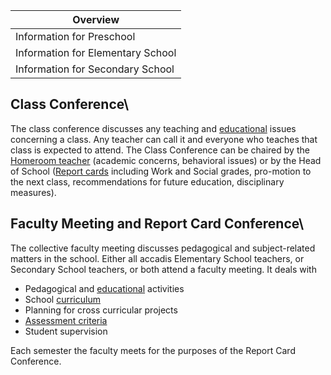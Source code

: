 | Overview |
| --- |
| Information for Preschool | no |
| Information for Elementary School | yes |
| Information for Secondary School | yes |

## Class Conference\ 

The class conference discusses any teaching and [educational](/ISB-Eltern-wiki/en/Education "Education") issues concerning a class. Any teacher can call it and everyone who teaches that class is expected to attend. The Class Conference can be chaired by the [Homeroom teacher](/ISB-Eltern-wiki/en/Homeroom_Teacher_and_Subject_Teacher "Homeroom Teacher and Subject Teacher") (academic concerns, behavioral issues) or by the Head of School ([Report cards](/ISB-Eltern-wiki/en/Grades_and_Report_Cards "Grades and Report Cards") including Work and Social grades, pro-motion to the next class, recommendations for future education, disciplinary measures).

## Faculty Meeting and Report Card Conference\ 

The collective faculty meeting discusses pedagogical and subject-related matters in the school. Either all accadis Elementary School teachers, or Secondary School teachers, or both attend a faculty meeting. It deals with

-   Pedagogical and [educational](/ISB-Eltern-wiki/en/Education "Education") activities
-   School [curriculum](/ISB-Eltern-wiki/en/Curriculum "Curriculum")
-   Planning for cross curricular projects
-   [Assessment criteria](/ISB-Eltern-wiki/en/Grades_and_Report_Cards "Grades and Report Cards")
-   Student supervision

Each semester the faculty meets for the purposes of the Report Card Conference.